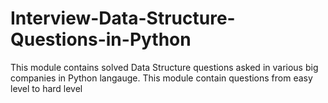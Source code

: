 # Interview-Data-Structure-Questions-in-Python
This module contains solved Data Structure questions asked in various big companies in Python langauge.
This module contain questions from easy level to hard level 
